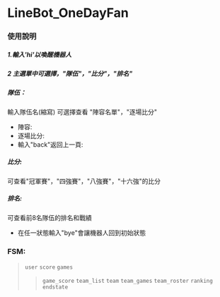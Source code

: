 # LineBot_OneDayFan
###
### 使用說明
##### 1.輸入'hi'以喚醒機器人
##### 2 主選單中可選擇，"隊伍"，"比分"，"排名"
##### 隊伍：
輸入隊伍名(縮寫)
可選擇查看 "陣容名單"，"逐場比分"
* 陣容:
* 逐場比分:
* 輸入"back"返回上一頁:
##### 比分:
可查看"冠軍賽"，"四強賽"，"八強賽"，"十六強"的比分
##### 排名:
可查看前8名隊伍的排名和戰績
* 在任一狀態輸入"bye"會讓機器人回到初始狀態
### FSM:
>`user`
>`score`
>`games`
>>`game_score`
>`team_list`
>`team`
>>`team_games`
>>`team_roster`
>`ranking`
>`endstate`
